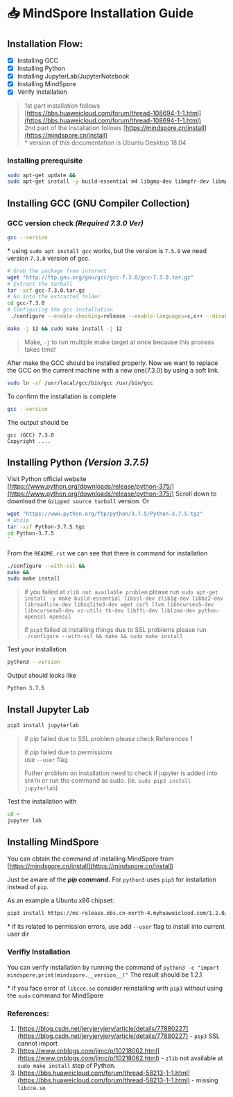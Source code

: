 # 📥 MindSpore Installation Guide

## Installation Flow:

* [x] Installing GCC
* [x] Installing Python
* [x] Installing JupyterLab/JupyterNotebook
* [x] Installing MindSpore
* [x] Verify Installation

> 1st part installation follows [https://bbs.huaweicloud.com/forum/thread-108694-1-1.html](https://bbs.huaweicloud.com/forum/thread-108694-1-1.html)  
> 2nd part of the installation follows [https://mindspore.cn/install](https://mindspore.cn/install)  
> \* version of this documentation is Ubuntu Desktop 18.04

### Installing prerequisite

```bash
sudo apt-get update &&
sudo apt-get install -y build-essential m4 libgmp-dev libmpfr-dev libmpc-dev zlib1g-dev libffi-dev make build-essential libssl-dev zlib1g-dev libbz2-dev libreadline-dev libsqlite3-dev wget curl llvm libncurses5-dev libncursesw5-dev xz-utils tk-dev libffi-dev liblzma-dev python-openssl openssl
```

## Installing GCC \(GNU Compiler Collection\)

### GCC version check _\(Required 7.3.0 Ver\)_

```bash
gcc --version
```

\* using `sudo apt install gcc` works, but the version is `7.5.0` we need version `7.3.0` version of gcc.

```bash
# Grab the package from internet
wget "http://ftp.gnu.org/gnu/gcc/gcc-7.3.0/gcc-7.3.0.tar.gz"
# Extract the tarball
tar -xzf gcc-7.3.0.tar.gz 
# Go into the extracted folder
cd gcc-7.3.0
# Configuring the gcc installation
 ./configure --enable-checking=release --enable-languages=c,c++ --disable-multilib
```

```bash
make -j 12 && sudo make install -j 12
```

> Make, `-j` to run multiple make target at once because this process takes time!

After make the GCC should be installed properly. Now we want to replace the GCC on the current machine with a new one\(7.3.0\) by using a soft link.

```bash
sudo ln -sf /usr/local/gcc/bin/gcc /usr/bin/gcc
```

To confirm the installation is complete

```bash
gcc --version
```

The output should be

```text
gcc (GCC) 7.3.0
Copyright ....
```

## Installing Python _\(Version 3.7.5\)_

Visit Python official website [https://www.python.org/downloads/release/python-375/](https://www.python.org/downloads/release/python-375/) Scroll down to download the `Gzipped source tarball` version. Or

```bash
wget "https://www.python.org/ftp/python/3.7.5/Python-3.7.5.tgz"
# Unzip 
tar -xzf Python-3.7.5.tgz
cd Python-3.7.5
`
```

From the `README.rst` we can see that there is command for installation

```bash
./configure --with-ssl && 
make &&
sudo make install
```

> if you failed at `zlib not available problem` please run `sudo apt-get install -y make build-essential libssl-dev zlib1g-dev libbz2-dev libreadline-dev libsqlite3-dev wget curl llvm libncurses5-dev libncursesw5-dev xz-utils tk-dev libffi-dev liblzma-dev python-openssl openssl`
>
> if `pip3` failed at installing things due to SSL problems please run `./configure --with-ssl && make && sudo make install`

Test your installation

```bash
python3 --version
```

Output should looks like

```text
Python 3.7.5
```

## Install Jupyter Lab

```bash
pip3 install jupyterlab
```

> if pip failed due to SSL problem please check References 1
>
> if pip failed due to permissions  
> use `--user` flag
>
> Futher problem on installation need to check if jupyter is added into `$PATH` or run the command as sudo. \(ie. `sudo pip3 install jupyterlab`\)

Test the installation with

```bash
cd ~
jupyter lab
```

## Installing MindSpore

You can obtain the command of installing MindSpore from [https://mindspore.cn/install](https://mindspore.cn/install)

Just be aware of the _**pip command.**_ For `python3` uses `pip3` for installation instead of `pip`.

As an example a Ubuntu x86 chipset:

```bash
pip3 install https://ms-release.obs.cn-north-4.myhuaweicloud.com/1.2.0/MindSpore/cpu/ubuntu_x86/mindspore-1.2.1-cp37-cp37m-linux_x86_64.whl --trusted-host ms-release.obs.cn-north-4.myhuaweicloud.com
```

\* if its related to permission errors, use add `--user` flag to install into current user dir

### Verifiy Installation

You can verify installation by running the command of `python3 -c "import mindspore;print(mindspore.__version__)"` The result should be 1.2.1

\* if you face error of `libcce.so` consider reinstalling with `pip3` without using the `sudo` command for MindSpore

### References:

1. [https://blog.csdn.net/jeryjeryjery/article/details/77880227](https://blog.csdn.net/jeryjeryjery/article/details/77880227) - `pip3` SSL cannot import
2. [https://www.cnblogs.com/jimc/p/10218062.html](https://www.cnblogs.com/jimc/p/10218062.html) - `zlib` not available at `sudo make install` step of Python.
3. [https://bbs.huaweicloud.com/forum/thread-58213-1-1.html](https://bbs.huaweicloud.com/forum/thread-58213-1-1.html) - missing `libcce.so`

